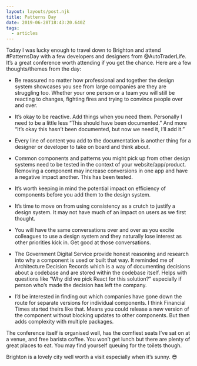 ```yaml
---
layout: layouts/post.njk
title: Patterns Day
date: 2019-06-28T18:43:20.640Z
tags:
  - articles
---
```

Today I was lucky enough to travel down to Brighton and attend #PatternsDay with a few developers and designers from @AutoTraderLife. It’s a great conference worth attending if you get the chance. Here are a few thoughts/themes from the day:

* Be reassured no matter how professional and together the design system showcases you see from large companies are they are struggling too. Whether your one person or a team you will still be reacting to changes, fighting fires and trying to convince people over and over.

* It’s okay to be reactive. Add things when you need them. Personally I need to be a little less “This should have been documented.” And more “It’s okay this hasn’t been documented, but now we need it, I’ll add it.”

* Every line of content you add to the documentation is another thing for a designer or developer to take on board and think about.

* Common components and patterns you might pick up from other design systems need to be tested in the context of your website/app/product. Removing a component may increase conversions in one app and have a negative impact another. This has been tested.

* It’s worth keeping in mind the potential impact on efficiency of components before you add them to the design system.

* It’s time to move on from using consistency as a crutch to justify a design system. It may not have much of an impact on users as we first thought.

* You will have the same conversations over and over as you excite colleagues to use a design system and they naturally lose interest as other priorities kick in. Get good at those conversations.

* The Government Digital Service provide honest reasoning and research into why a component is used or built that way. It reminded me of Architecture Decision Records which is a way of documenting decisions about a codebase and are  stored within the codebase itself. Helps with questions like “Why did we pick React for this solution?” especially if person who’s made the decision has left the company.

* I’d be interested in finding out which companies have gone down the route for separate versions for individual components. I think Financial Times started theirs like that. Means you could release a new version of the component without blocking updates to other components. But then adds complexity with multiple packages.

The conference itself is organised well, has the comfiest seats I’ve sat on at a venue, and free barista coffee. You won’t get lunch but there are plenty of great places to eat. You may find yourself queuing for the toilets though. 

Brighton is a lovely city well worth a visit especially when it’s sunny. 😎

